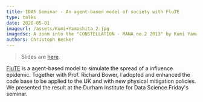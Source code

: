 ```yaml
---
title: IDAS Seminar - An agent-based model of society with FluTE
type: talks
date: 2020-05-01
imageurl: /assets/Kumi+Yamashita_2.jpg
imagedsc: A zoom into the "CONSTELLATION - MANA no.2 2013" by Kumi Yamashita
authors: Christoph Becker
---
```


> Slides are [here](https://drive.google.com/file/d/1rB_vAEZcplcKUsMEQfGFruOSnh5L7yMT/view).

[FluTE](https://journals.plos.org/ploscompbiol/article/file?id=10.1371/journal.pcbi.1000656&type=printable) is a agent-based model to simulate the spread of a influence epidemic. Together with Prof. Richard Bower, I adopted and enhanced the code base to be applied to the UK and with new physical mitigation policies. We presented the result at the Durham Institute for Data Science Friday's seminar.
